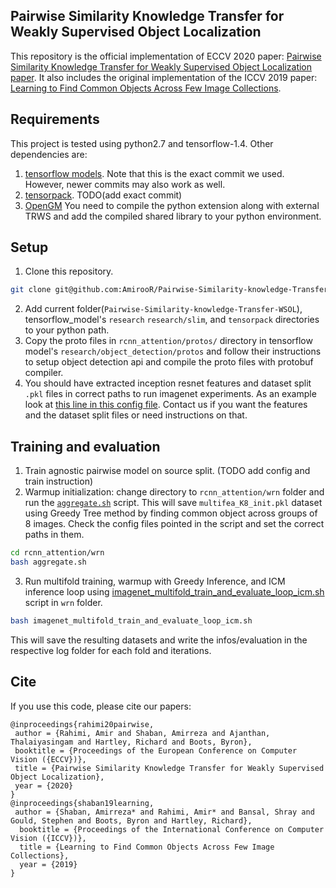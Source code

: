 ## Pairwise Similarity Knowledge Transfer for Weakly Supervised Object Localization
This repository is the official implementation of ECCV 2020 paper: [Pairwise Similarity Knowledge Transfer for Weakly Supervised Object Localization paper](https://arxiv.org/abs/2003.08375). It also includes the original implementation of the ICCV 2019 paper: [Learning to Find Common Objects Across Few Image Collections](https://openaccess.thecvf.com/content_ICCV_2019/papers/Shaban_Learning_to_Find_Common_Objects_Across_Few_Image_Collections_ICCV_2019_paper.pdf).

## Requirements

This project is tested using python2.7 and tensorflow-1.4. Other dependencies are:
1. [tensorflow models](https://github.com/tensorflow/models/commit/3bf85a4eddb9c56a28cc266ee4aa5604fb4d8334). Note that this is the exact commit we used. However, newer commits may also work as well.
2. [tensorpack](https://github.com/tensorpack/tensorpack). TODO(add exact commit)
3. [OpenGM](https://github.com/opengm/opengm.git)  You need to compile the python extension along with external TRWS and add the compiled shared library to your python environment.

## Setup

1. Clone this repository.
```bash
git clone git@github.com:AmirooR/Pairwise-Similarity-knowledge-Transfer-WSOL.git
```
2. Add current folder(`Pairwise-Similarity-knowledge-Transfer-WSOL`), tensorflow_model's `research` `research/slim`, and `tensorpack` directories to your python path.
3. Copy the proto files in `rcnn_attention/protos/` directory in tensorflow model's `research/object_detection/protos` and follow their instructions to setup object detection api and compile the proto files with protobuf compiler.
4. You should have extracted inception resnet features and dataset split `.pkl` files in correct paths to run imagenet experiments. As an example look at [this line in this config file](https://github.com/AmirooR/Pairwise-Similarity-knowledge-Transfer-WSOL/blob/master/rcnn_attention/wrn/configs/mil/imagenet/inception_resnet/agnostic_model/agnostic_box_multi_fea/pairwise_loop/templates/k2_icm_301.config#L223). Contact us if you want the features and the dataset split files or need instructions on that.

## Training and evaluation
1. Train agnostic pairwise model on source split. (TODO add config and train instruction)
2. Warmup initialization: change directory to `rcnn_attention/wrn` folder and run the [`aggregate.sh`](https://github.com/AmirooR/Pairwise-Similarity-knowledge-Transfer-WSOL/blob/master/rcnn_attention/wrn/aggregate.sh) script. This will save `multifea_K8_init.pkl` dataset using Greedy Tree method by finding common object across groups of 8 images. Check the config files pointed in the script and set the correct paths in them.
```bash
cd rcnn_attention/wrn
bash aggregate.sh
```
3. Run multifold training, warmup with Greedy Inference, and ICM inference loop using [imagenet_multifold_train_and_evaluate_loop_icm.sh](https://github.com/AmirooR/Pairwise-Similarity-knowledge-Transfer-WSOL/blob/master/rcnn_attention/wrn/imagenet_multifold_train_and_evaluate_loop_icm.sh) script in `wrn` folder.
```bash
bash imagenet_multifold_train_and_evaluate_loop_icm.sh
```
This will save the resulting datasets and write the infos/evaluation in the respective log folder for each fold and iterations. 

## Cite
If you use this code, please cite our papers:

```
@inproceedings{rahimi20pairwise,
 author = {Rahimi, Amir and Shaban, Amirreza and Ajanthan, Thalaiyasingam and Hartley, Richard and Boots, Byron},
 booktitle = {Proceedings of the European Conference on Computer Vision ({ECCV})},
 title = {Pairwise Similarity Knowledge Transfer for Weakly Supervised Object Localization},
 year = {2020}
}
@inproceedings{shaban19learning,
 author = {Shaban, Amirreza* and Rahimi, Amir* and Bansal, Shray and Gould, Stephen and Boots, Byron and Hartley, Richard},
  booktitle = {Proceedings of the International Conference on Computer Vision ({ICCV})},
  title = {Learning to Find Common Objects Across Few Image Collections},
  year = {2019}
}
```
